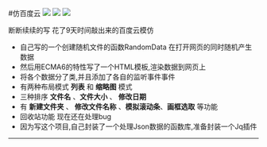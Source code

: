 #仿百度云
![](1.png)
![](3.png)
![](4.png)


断断续续的写 花了9天时间敲出来的百度云模仿
- 自己写的一个创建随机文件的函数RandomData 在打开网页的同时随机产生数据
- 然后用ECMA6的特性写了一个HTML模板,渲染数据到网页上
- 将各个数据分了类,并且添加了各自的监听事件事件
- 有两种布局模式 **列表** 和 **缩略图** 模式
- 三种排序 **文件名** 、**文件大小** 、 **修改日期**
- 有 **新建文件夹** 、 **修改文件名称** 、**模拟滚动条**、**画框选取** 等功能
-  回收站功能 现在还在处理bug
- 因为写这个项目,自己封装了一个处理Json数据的函数库,准备封装一个Jq插件

---

